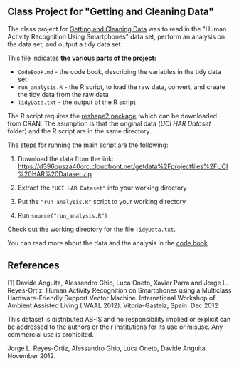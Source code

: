 ## Class Project for "Getting and Cleaning Data"  

The class project for [Getting and Cleaning Data](https://www.coursera.org/course/getdata) was to read in the 
"Human Activity Recognition Using Smartphones" data set,
perform an analysis on the data set, and output a tidy data set.

This file indicates **the various parts of the project:**

* `CodeBook.md` - the code book, describing the variables in the tidy data set
* `run_analysis.R` - the R script, to load the raw data, convert, and 
create the tidy data from the raw data
* `TidyData.txt` - the output of the R script

The R script requires the [reshape2 package](http://cran.r-project.org/web/packages/reshape2/index.html), 
which can be downloaded from CRAN. The asumption is that the original data (*UCI HAR Dataset* folder) 
and the R script are in the same directory.

The steps for running the main script are the following:

1. Download the data from the link: https://d396qusza40orc.cloudfront.net/getdata%2Fprojectfiles%2FUCI%20HAR%20Dataset.zip 

2. Extract the `"UCI HAR Dataset"` into your working directory

3. Put the `"run_analysis.R"` script to your working directory

4. Run `source("run_analysis.R")`

Check out the working directory for the file `TidyData.txt`.

You can read more about the data and the analysis in the [code book](CodeBook.md).

References
----------

[1] Davide Anguita, Alessandro Ghio, Luca Oneto, Xavier Parra and Jorge L. Reyes-Ortiz. 
Human Activity Recognition on Smartphones using a Multiclass Hardware-Friendly Support Vector Machine. 
International Workshop of Ambient Assisted Living (IWAAL 2012). Vitoria-Gasteiz, Spain. Dec 2012

This dataset is distributed AS-IS and no responsibility implied or explicit can be addressed to the authors or their 
institutions for its use or misuse. Any commercial use is prohibited.

Jorge L. Reyes-Ortiz, Alessandro Ghio, Luca Oneto, Davide Anguita. November 2012.


